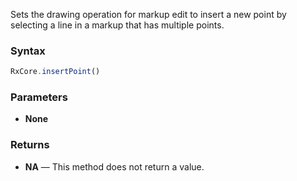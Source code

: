 Sets the drawing operation for markup edit to insert a new point by selecting a line in a markup that has multiple points.

### Syntax

```typescript
RxCore.insertPoint()
```

### Parameters

- **None**

### Returns

- **NA** — This method does not return a value.